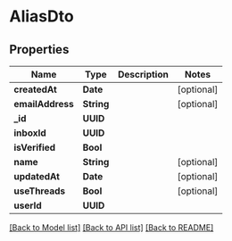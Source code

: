 # AliasDto

## Properties
Name | Type | Description | Notes
------------ | ------------- | ------------- | -------------
**createdAt** | **Date** |  | [optional] 
**emailAddress** | **String** |  | [optional] 
**_id** | **UUID** |  | 
**inboxId** | **UUID** |  | 
**isVerified** | **Bool** |  | 
**name** | **String** |  | [optional] 
**updatedAt** | **Date** |  | [optional] 
**useThreads** | **Bool** |  | [optional] 
**userId** | **UUID** |  | 

[[Back to Model list]](../README.md#documentation-for-models) [[Back to API list]](../README.md#documentation-for-api-endpoints) [[Back to README]](../README.md)


